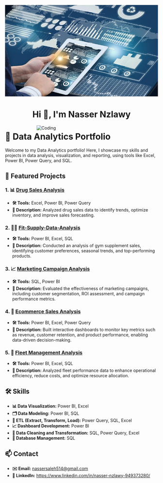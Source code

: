 <img src="https://raw.githubusercontent.com/NasserNzlawy514/NasserNzlawy514/refs/heads/main/Cover%20github.jpg" alt="Masterhead Image" width="1200" height="300">
<h1 align="center">Hi 👋, I'm Nasser Nzlawy</h1>
<img align="right" alt="Coding" width="400" src="https://i.gifer.com/7l6N.gif">

# 🌟 Data Analytics Portfolio

Welcome to my Data Analytics portfolio! Here, I showcase my skills and projects in data analysis, visualization, and reporting, using tools like Excel, Power BI, Power Query, and SQL.

## 📂 Featured Projects

### 1. 📊 [Drug Sales Analysis](#)
- **🛠️ Tools:** Excel, Power BI, Power Query
- **📄 Description:** Analyzed drug sales data to identify trends, optimize inventory, and improve sales forecasting.

### 2. 🏋️‍♂️ [Fit-Supply-Data-Analysis](https://github.com/NasserNzlawy514/Fit-Supply-Data-Analysis/tree/main)
- **🛠️ Tools:** Power BI, Excel, SQL
- **📄 Description:** Conducted an analysis of gym supplement sales, identifying customer preferences, seasonal trends, and top-performing products.

### 3. 📈 [Marketing Campaign Analysis](#)
- **🛠️ Tools:** SQL, Power BI
- **📄 Description:** Evaluated the effectiveness of marketing campaigns, including customer segmentation, ROI assessment, and campaign performance metrics.

### 4. 🛒 [Ecommerce Sales Analysis](#)
- **🛠️ Tools:** Power BI, Excel, Power Query
- **📄 Description:** Built interactive dashboards to monitor key metrics such as revenue, customer retention, and product performance, enabling data-driven decision-making.

### 5. 🚛 [Fleet Management Analysis](#)
- **🛠️ Tools:** Power BI, Excel, SQL
- **📄 Description:** Analyzed fleet performance data to enhance operational efficiency, reduce costs, and optimize resource allocation.

## 🛠️ Skills
- **📊 Data Visualization:** Power BI, Excel
- **🗂️ Data Modeling:** Power BI, SQL
- **🔄 ETL (Extract, Transform, Load):** Power Query, SQL, Excel
- **📈 Dashboard Development:** Power BI
- **🧹 Data Cleaning and Transformation:** SQL, Power Query, Excel
- **📂 Database Management:** SQL

## 📫 Contact
- **✉️ Email:** nassersaleh514@gmail.com
- **🔗 LinkedIn:** https://www.linkedin.com/in/nasser-nzlawy-949373280/


<p align="left">
</p>
